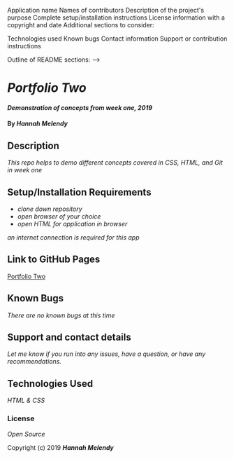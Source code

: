 
Application name
Names of contributors
Description of the project's purpose
Complete setup/installation instructions
License information with a copyright and date
Additional sections to consider:

Technologies used
Known bugs
Contact information
Support or contribution instructions

Outline of README sections: -->

# _Portfolio Two_

#### _Demonstration of concepts from week one, 2019_

#### By _**Hannah Melendy**_

## Description

_This repo helps to demo different concepts covered in CSS, HTML, and Git in week one_

## Setup/Installation Requirements

* _clone down repository_
* _open browser of your choice_
* _open HTML for application in browser_

_an internet connection is required for this app_

## Link to GitHub Pages

[Portfolio Two](https://github.com/H-Len/portfolio-two)

## Known Bugs

_There are no known bugs at this time_

## Support and contact details

_Let me know if you run into any issues, have a question, or have any recommendations._

## Technologies Used

_HTML & CSS_

### License

*Open Source*

Copyright (c) 2019 **_Hannah Melendy_**
